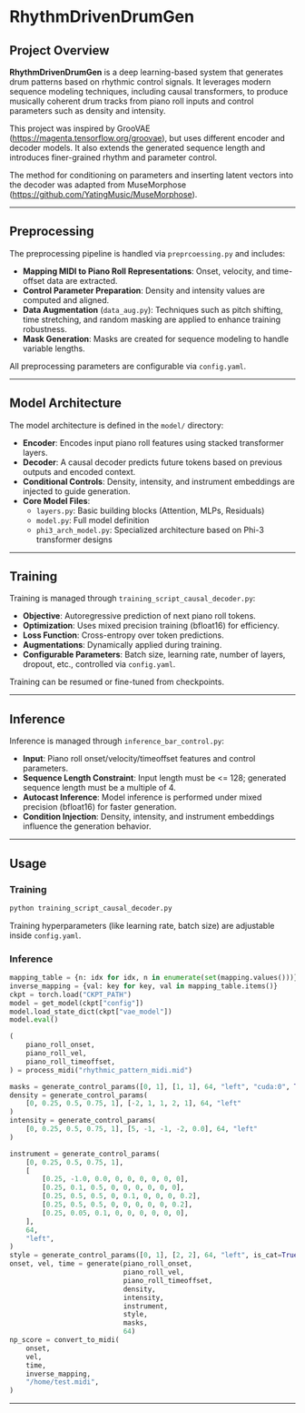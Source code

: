 # RhythmDrivenDrumGen

## Project Overview

**RhythmDrivenDrumGen** is a deep learning-based system that generates drum patterns based on rhythmic control signals. It leverages modern sequence modeling techniques, including causal transformers, to produce musically coherent drum tracks from piano roll inputs and control parameters such as density and intensity.

This project was inspired by GrooVAE (https://magenta.tensorflow.org/groovae), but uses different encoder and decoder models. It also extends the generated sequence length and introduces finer-grained rhythm and parameter control.

The method for conditioning on parameters and inserting latent vectors into the decoder was adapted from MuseMorphose (https://github.com/YatingMusic/MuseMorphose).

---

## Preprocessing

The preprocessing pipeline is handled via `preprcoessing.py` and includes:

- **Mapping MIDI to Piano Roll Representations**: Onset, velocity, and time-offset data are extracted.
- **Control Parameter Preparation**: Density and intensity values are computed and aligned.
- **Data Augmentation** (`data_aug.py`): Techniques such as pitch shifting, time stretching, and random masking are applied to enhance training robustness.
- **Mask Generation**: Masks are created for sequence modeling to handle variable lengths.

All preprocessing parameters are configurable via `config.yaml`.

---

## Model Architecture

The model architecture is defined in the `model/` directory:

- **Encoder**: Encodes input piano roll features using stacked transformer layers.
- **Decoder**: A causal decoder predicts future tokens based on previous outputs and encoded context.
- **Conditional Controls**: Density, intensity, and instrument embeddings are injected to guide generation.
- **Core Model Files**:
  - `layers.py`: Basic building blocks (Attention, MLPs, Residuals)
  - `model.py`: Full model definition
  - `phi3_arch_model.py`: Specialized architecture based on Phi-3 transformer designs

---

## Training

Training is managed through `training_script_causal_decoder.py`:

- **Objective**: Autoregressive prediction of next piano roll tokens.
- **Optimization**: Uses mixed precision training (bfloat16) for efficiency.
- **Loss Function**: Cross-entropy over token predictions.
- **Augmentations**: Dynamically applied during training.
- **Configurable Parameters**: Batch size, learning rate, number of layers, dropout, etc., controlled via `config.yaml`.

Training can be resumed or fine-tuned from checkpoints.

---

## Inference

Inference is managed through `inference_bar_control.py`:

- **Input**: Piano roll onset/velocity/timeoffset features and control parameters.
- **Sequence Length Constraint**: Input length must be <= 128; generated sequence length must be a multiple of 4.
- **Autocast Inference**: Model inference is performed under mixed precision (bfloat16) for faster generation.
- **Condition Injection**: Density, intensity, and instrument embeddings influence the generation behavior.

---

## Usage

### Training

```bash
python training_script_causal_decoder.py
```

Training hyperparameters (like learning rate, batch size) are adjustable inside `config.yaml`.

### Inference

```python
mapping_table = {n: idx for idx, n in enumerate(set(mapping.values()))}
inverse_mapping = {val: key for key, val in mapping_table.items()}
ckpt = torch.load("CKPT_PATH")
model = get_model(ckpt["config"])
model.load_state_dict(ckpt["vae_model"])
model.eval()

(
    piano_roll_onset,
    piano_roll_vel,
    piano_roll_timeoffset,
) = process_midi("rhythmic_pattern_midi.mid")

masks = generate_control_params([0, 1], [1, 1], 64, "left", "cuda:0", True)[:, :, 0]
density = generate_control_params(
    [0, 0.25, 0.5, 0.75, 1], [-2, 1, 1, 2, 1], 64, "left"
)
intensity = generate_control_params(
    [0, 0.25, 0.5, 0.75, 1], [5, -1, -1, -2, 0.0], 64, "left"
)

instrument = generate_control_params(
    [0, 0.25, 0.5, 0.75, 1],
    [
        [0.25, -1.0, 0.0, 0, 0, 0, 0, 0, 0],
        [0.25, 0.1, 0.5, 0, 0, 0, 0, 0, 0],
        [0.25, 0.5, 0.5, 0, 0.1, 0, 0, 0, 0.2],
        [0.25, 0.5, 0.5, 0, 0, 0, 0, 0, 0.2],
        [0.25, 0.05, 0.1, 0, 0, 0, 0, 0, 0],
    ],
    64,
    "left",
)
style = generate_control_params([0, 1], [2, 2], 64, "left", is_cat=True)[:, :, 0]
onset, vel, time = generate(piano_roll_onset,
                            piano_roll_vel,
                            piano_roll_timeoffset,
                            density,
                            intensity,
                            instrument,
                            style,
                            masks,
                            64)
np_score = convert_to_midi(
    onset,
    vel,
    time,
    inverse_mapping,
    "/home/test.midi",
)
```

---

